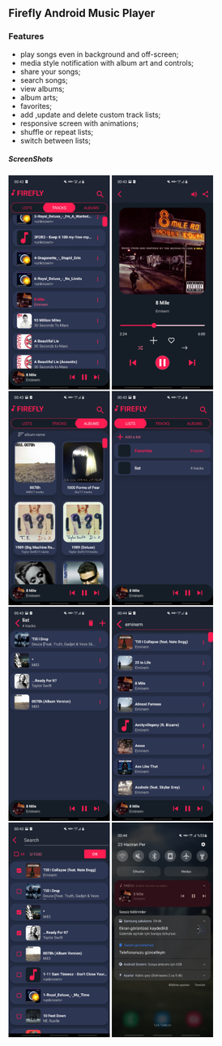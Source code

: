 ## Firefly Android Music Player
### Features

- play songs even in background and off-screen;
- media style notification with album art and controls;
- share your songs;
- search songs;
- view albums;
- album arts;
- favorites;
- add ,update and delete custom track lists;
- responsive screen with animations;
- shuffle or repeat lists;
- switch between lists;


##### ScreenShots
<img src="screenshots/Screenshot_1_FIREFLY.jpg" alt="drawing" width="200"/>  <img src="screenshots/Screenshot_2_FIREFLY.jpg" alt="drawing" width="200"/>  <img src="screenshots/Screenshot_3_FIREFLY.jpg" alt="drawing" width="200"/>  <img src="screenshots/Screenshot_4_FIREFLY.jpg" alt="drawing" width="200"/>
<img src="screenshots/Screenshot_5_FIREFLY.jpg" alt="drawing" width="200"/>  <img src="screenshots/Screenshot_7_FIREFLY.jpg" alt="drawing" width="200"/> <img src="screenshots/Screenshot_6_FIREFLY.jpg" alt="drawing" width="200"/>  <img src="screenshots/Screenshot_8_FIREFLY.jpg" alt="drawing" width="200"/>  

